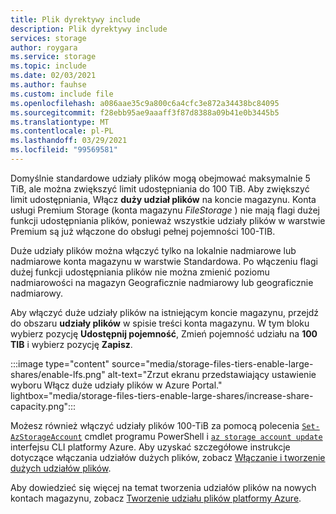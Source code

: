 ```yaml
---
title: Plik dyrektywy include
description: Plik dyrektywy include
services: storage
author: roygara
ms.service: storage
ms.topic: include
ms.date: 02/03/2021
ms.author: fauhse
ms.custom: include file
ms.openlocfilehash: a086aae35c9a800c6a4cfc3e872a34438bc84095
ms.sourcegitcommit: f28ebb95ae9aaaff3f87d8388a09b41e0b3445b5
ms.translationtype: MT
ms.contentlocale: pl-PL
ms.lasthandoff: 03/29/2021
ms.locfileid: "99569581"
---
```

Domyślnie standardowe udziały plików mogą obejmować maksymalnie 5 TiB, ale można zwiększyć limit udostępniania do 100 TiB. Aby zwiększyć limit udostępniania, Włącz **duży udział plików** na koncie magazynu. Konta usługi Premium Storage (konta magazynu *FileStorage* ) nie mają flagi dużej funkcji udostępniania plików, ponieważ wszystkie udziały plików w warstwie Premium są już włączone do obsługi pełnej pojemności 100-TIB.

Duże udziały plików można włączyć tylko na lokalnie nadmiarowe lub nadmiarowe konta magazynu w warstwie Standardowa. Po włączeniu flagi dużej funkcji udostępniania plików nie można zmienić poziomu nadmiarowości na magazyn Geograficznie nadmiarowy lub geograficznie nadmiarowy.

Aby włączyć duże udziały plików na istniejącym koncie magazynu, przejdź do obszaru **udziały plików** w spisie treści konta magazynu.
W tym bloku wybierz pozycję **Udostępnij pojemność**, Zmień pojemność udziału na **100 TIB** i wybierz pozycję **Zapisz**.

:::image type="content" source="media/storage-files-tiers-enable-large-shares/enable-lfs.png" alt-text="Zrzut ekranu przedstawiający ustawienie wyboru Włącz duże udziały plików w Azure Portal." lightbox="media/storage-files-tiers-enable-large-shares/increase-share-capacity.png":::

Możesz również włączyć udziały plików 100-TiB za pomocą polecenia [`Set-AzStorageAccount`](/powershell/module/az.storage/set-azstorageaccount) cmdlet programu PowerShell i [`az storage account update`](/cli/azure/storage/account#az-storage-account-update) interfejsu CLI platformy Azure. Aby uzyskać szczegółowe instrukcje dotyczące włączania udziałów dużych plików, zobacz [Włączanie i tworzenie dużych udziałów plików](../articles/storage/files/storage-files-how-to-create-large-file-share.md).

Aby dowiedzieć się więcej na temat tworzenia udziałów plików na nowych kontach magazynu, zobacz [Tworzenie udziału plików platformy Azure](../articles/storage/files/storage-how-to-create-file-share.md).